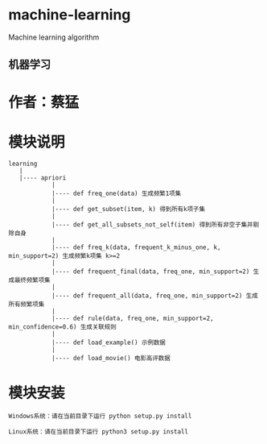 # machine-learning
Machine learning algorithm

## 机器学习

# 作者：蔡猛

# 模块说明

    learning
       |
       |---- apriori
                |
                |---- def freq_one(data) 生成频繁1项集
                |
                |---- def get_subset(item, k) 得到所有k项子集
                |
                |---- def get_all_subsets_not_self(item) 得到所有非空子集并剔除自身
                |
                |---- def freq_k(data, frequent_k_minus_one, k, min_support=2) 生成频繁k项集 k>=2
                |
                |---- def frequent_final(data, freq_one, min_support=2) 生成最终频繁项集
                |
                |---- def frequent_all(data, freq_one, min_support=2) 生成所有频繁项集
                |
                |---- def rule(data, freq_one, min_support=2, min_confidence=0.6) 生成关联规则
                |
                |---- def load_example() 示例数据
                |
                |---- def load_movie() 电影高评数据

# 模块安装

    Windows系统：请在当前目录下运行 python setup.py install
    
    Linux系统：请在当前目录下运行 python3 setup.py install
